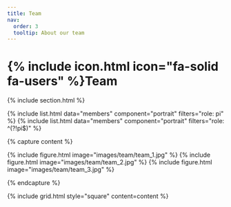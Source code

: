 ```yaml
---
title: Team
nav:
  order: 3
  tooltip: About our team
---
```


# {% include icon.html icon="fa-solid fa-users" %}Team

{% include section.html %}

{% include list.html data="members" component="portrait" filters="role: pi" %}
{% include list.html data="members" component="portrait" filters="role: ^(?!pi$)" %}

{% capture content %}

{% include figure.html image="images/team/team_1.jpg" %}
{% include figure.html image="images/team/team_2.jpg" %}
{% include figure.html image="images/team/team_3.jpg" %}

{% endcapture %}

{% include grid.html style="square" content=content %}
